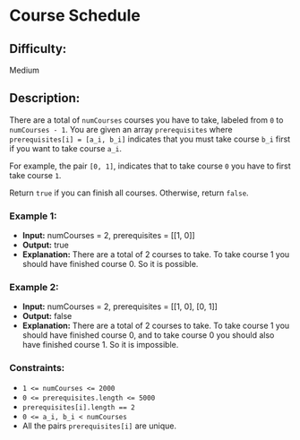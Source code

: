 # Course Schedule

## Difficulty: 
Medium

## Description: 
There are a total of `numCourses` courses you have to take, labeled from `0` to `numCourses - 1`. You are given an array `prerequisites` where `prerequisites[i] = [a_i, b_i]` indicates that you must take course `b_i` first if you want to take course `a_i`.

For example, the pair `[0, 1]`, indicates that to take course `0` you have to first take course `1`.

Return `true` if you can finish all courses. Otherwise, return `false`.

### Example 1:

- **Input:** numCourses = 2, prerequisites = [[1, 0]]
- **Output:** true
- **Explanation:** There are a total of 2 courses to take. To take course 1 you should have finished course 0. So it is possible.

### Example 2:

- **Input:** numCourses = 2, prerequisites = [[1, 0], [0, 1]]
- **Output:** false
- **Explanation:** There are a total of 2 courses to take. To take course 1 you should have finished course 0, and to take course 0 you should also have finished course 1. So it is impossible.

### Constraints:
- `1 <= numCourses <= 2000`
- `0 <= prerequisites.length <= 5000`
- `prerequisites[i].length == 2`
- `0 <= a_i, b_i < numCourses`
- All the pairs `prerequisites[i]` are unique.